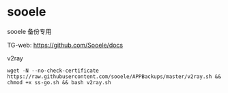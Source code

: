 # sooele
sooele
备份专用


TG-web:
https://github.com/Sooele/docs

v2ray
```
wget -N --no-check-certificate https://raw.githubusercontent.com/sooele/APPBackups/master/v2ray.sh && chmod +x ss-go.sh && bash v2ray.sh
```
